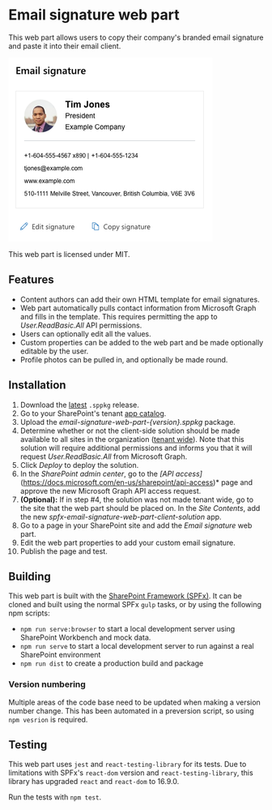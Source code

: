 # Email signature web part

This web part allows users to copy their company's branded email signature and
paste it into their email client.

![Screenshot of email signature web part](/assets/screenshots/Preview.png)

This web part is licensed under MIT.


## Features

- Content authors can add their own HTML template for email signatures.
- Web part automatically pulls contact information from Microsoft Graph and
  fills in the template. This requires permitting the app to *User.ReadBasic.All*
  API permissions.
- Users can optionally edit all the values.
- Custom properties can be added to the web part and be made optionally editable
  by the user.
- Profile photos can be pulled in, and optionally be made round.


## Installation

1. Download the [latest](https://github.com/habaneroconsulting/spfx-email-signature/releases/latest)
   `.sppkg` release.
2. Go to your SharePoint's tenant [app catalog](https://docs.microsoft.com/en-us/sharepoint/use-app-catalog).
3. Upload the *email-signature-web-part-{version}.sppkg* package.
4. Determine whether or not the client-side solution should be made available to
   all sites in the organization ([tenant wide](https://docs.microsoft.com/en-us/sharepoint/dev/spfx/extensions/basics/tenant-wide-deployment-extensions)).
   Note that this solution will require additional permissions and informs you
   that it will request *User.ReadBasic.All* from Microsoft Graph.
5. Click *Deploy* to deploy the solution.
6. In the *SharePoint admin center*, go to the *[API access]*(https://docs.microsoft.com/en-us/sharepoint/api-access)*
   page and approve the new Microsoft Graph API access request.
7. **(Optional):** If in step #4, the solution was not made tenant wide, go to
   the site that the web part should be placed on. In the *Site Contents*, add
   the new *spfx-email-signature-web-part-client-solution* app.
8. Go to a page in your SharePoint site and add the *Email signature* web part.
9. Edit the web part properties to add your custom email signature.
10. Publish the page and test.


## Building

This web part is built with the [SharePoint Framework (SPFx)](https://docs.microsoft.com/en-us/sharepoint/dev/spfx/web-parts/overview-client-side-web-parts).
It can be cloned and built using the normal SPFx `gulp` tasks, or by using the
following npm scripts:

- `npm run serve:browser` to start a local development server using SharePoint
  Workbench and mock data.
- `npm run serve` to start a local development server to run against a real
  SharePoint environment
- `npm run dist` to create a production build and package


### Version numbering

Multiple areas of the code base need to be updated when making a version number
change. This has been automated in a preversion script, so using `npm vesrion`
is required.


## Testing

This web part uses `jest` and `react-testing-library` for its tests. Due to
limitations with SPFx's `react-dom` version and `react-testing-library`, this
library has upgraded `react` and `react-dom` to 16.9.0.

Run the tests with `npm test`.
